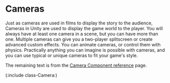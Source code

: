 Cameras
=======


Just as cameras are used in films to display the story to the audience, <span class=keyword>Cameras</span> in Unity are used to display the game world to the player.  You will always have at least one camera in a scene, but you can have more than one.  Multiple cameras can give you a two-player splitscreen or create advanced custom effects.  You can animate cameras, or control them with physics.  Practically anything you can imagine is possible with cameras, and you can use typical or unique cameras to fit your game's style.

The remaining text is from the [Camera Component reference](class-camera.html) page.

(:include class-Camera:)
